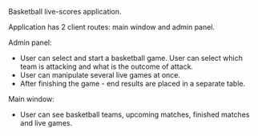 Basketball live-scores application.

Application has 2 client routes: main window and admin panel.

Admin panel:

- User can select and start a basketball game. User can select which team is attacking and what is the outcome of attack.
- User can manipulate several live games at once. 
- After finishing the game - end results are placed in a separate table.

Main window:

- User can see basketball teams, upcoming matches, finished matches and live games.
